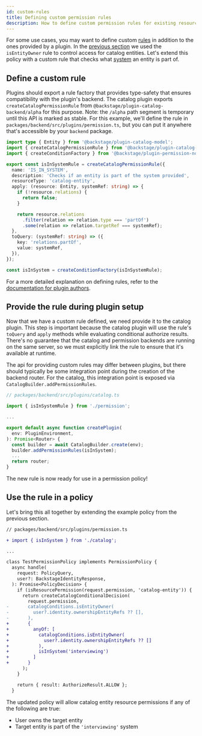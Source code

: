 ```yaml
---
id: custom-rules
title: Defining custom permission rules
description: How to define custom permission rules for existing resources
---
```


For some use cases, you may want to define custom [rules](./concepts.md#resources-and-rules) in addition to the ones provided by a plugin. In the [previous section](./writing-a-policy.md) we used the `isEntityOwner` rule to control access for catalog entities. Let's extend this policy with a custom rule that checks what [system](https://backstage.io/docs/features/software-catalog/system-model#system) an entity is part of.

## Define a custom rule

Plugins should export a rule factory that provides type-safety that ensures compatibility with the plugin's backend. The catalog plugin exports `createCatalogPermissionRule` from `@backstage/plugin-catalog-backend/alpha` for this purpose. Note: the `/alpha` path segment is temporary until this API is marked as stable. For this example, we'll define the rule in `packages/backend/src/plugins/permission.ts`, but you can put it anywhere that's accessible by your `backend` package.

```typescript
import type { Entity } from '@backstage/plugin-catalog-model';
import { createCatalogPermissionRule } from '@backstage/plugin-catalog-backend';
import { createConditionFactory } from '@backstage/plugin-permission-node';

export const isInSystemRule = createCatalogPermissionRule({
  name: 'IS_IN_SYSTEM',
  description: 'Checks if an entity is part of the system provided',
  resourceType: 'catalog-entity',
  apply: (resource: Entity, systemRef: string) => {
    if (!resource.relations) {
      return false;
    }

    return resource.relations
      .filter(relation => relation.type === 'partOf')
      .some(relation => relation.targetRef === systemRef);
  },
  toQuery: (systemRef: string) => ({
    key: 'relations.partOf',
    value: systemRef,
  }),
});

const isInSystem = createConditionFactory(isInSystemRule);
```

For a more detailed explanation on defining rules, refer to the [documentation for plugin authors](./plugin-authors/03-adding-a-resource-permission-check.md#adding-support-for-conditional-decisions).

## Provide the rule during plugin setup

Now that we have a custom rule defined, we need provide it to the catalog plugin. This step is important because the catalog plugin will use the rule's `toQuery` and `apply` methods while evaluating conditional authorize results. There's no guarantee that the catalog and permission backends are running on the same server, so we must explicitly link the rule to ensure that it's available at runtime.

The api for providing custom rules may differ between plugins, but there should typically be some integration point during the creation of the backend router. For the catalog, this integration point is exposed via `CatalogBuilder.addPermissionRules`.

```typescript
// packages/backend/src/plugins/catalog.ts

import { isInSystemRule } from './permission';

...

export default async function createPlugin(
  env: PluginEnvironment,
): Promise<Router> {
  const builder = await CatalogBuilder.create(env);
  builder.addPermissionRules(isInSystem);
  ...
  return router;
}
```

The new rule is now ready for use in a permission policy!

## Use the rule in a policy

Let's bring this all together by extending the example policy from the previous section.

```diff
// packages/backend/src/plugins/permission.ts

+ import { isInSystem } from './catalog';

...

class TestPermissionPolicy implements PermissionPolicy {
  async handle(
    request: PolicyQuery,
    user?: BackstageIdentityResponse,
  ): Promise<PolicyDecision> {
    if (isResourcePermission(request.permission, 'catalog-entity')) {
      return createCatalogConditionalDecision(
        request.permission,
-       catalogConditions.isEntityOwner(
-         user?.identity.ownershipEntityRefs ?? [],
-       ),
+       {
+         anyOf: [
+           catalogConditions.isEntityOwner(
+             user?.identity.ownershipEntityRefs ?? []
+           ),
+           isInSystem('interviewing')
+         ]
+       }
      );
    }

    return { result: AuthorizeResult.ALLOW };
  }
```

The updated policy will allow catalog entity resource permissions if any of the following are true:

- User owns the target entity
- Target entity is part of the `'interviewing'` system
